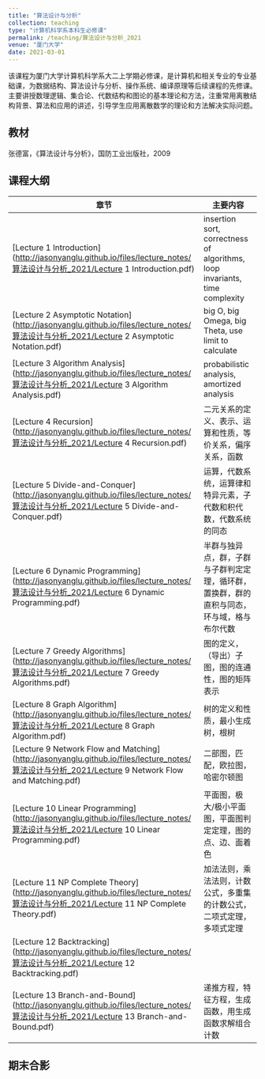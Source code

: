 ```yaml
---
title: "算法设计与分析"
collection: teaching
type: "计算机科学系本科生必修课"
permalink: /teaching/算法设计与分析_2021
venue: "厦门大学"
date: 2021-03-01
---
```


该课程为厦门大学计算机科学系大二上学期必修课，是计算机和相关专业的专业基础课，为数据结构、算法设计与分析、操作系统、编译原理等后续课程的先修课。主要讲授数理逻辑、集合论、代数结构和图论的基本理论和方法，注重常用离散结构背景、算法和应用的讲述，引导学生应用离散数学的理论和方法解决实际问题。  

## 教材

张德富，《算法设计与分析》，国防工业出版社，2009

## 课程大纲

| 章节                                                         | 主要内容                                                     |
| ------------------------------------------------------------ | ------------------------------------------------------------ |
| [Lecture 1 Introduction](http://jasonyanglu.github.io/files/lecture_notes/算法设计与分析_2021/Lecture 1 Introduction.pdf) | insertion sort, correctness of algorithms, loop invariants, time complexity |
| [Lecture 2 Asymptotic Notation](http://jasonyanglu.github.io/files/lecture_notes/算法设计与分析_2021/Lecture 2 Asymptotic Notation.pdf) | big O, big Omega, big Theta, use limit to calculate   |
| [Lecture 3 Algorithm Analysis](http://jasonyanglu.github.io/files/lecture_notes/算法设计与分析_2021/Lecture 3 Algorithm Analysis.pdf) | probabilistic analysis, amortized analysis |
| [Lecture 4 Recursion](http://jasonyanglu.github.io/files/lecture_notes/算法设计与分析_2021/Lecture 4 Recursion.pdf) | 二元关系的定义、表示、运算和性质，等价关系，偏序关系，函数   |
| [Lecture 5 Divide-and-Conquer](http://jasonyanglu.github.io/files/lecture_notes/算法设计与分析_2021/Lecture 5 Divide-and-Conquer.pdf) | 运算，代数系统，运算律和特异元素，子代数和积代数，代数系统的同态 |
| [Lecture 6 Dynamic Programming](http://jasonyanglu.github.io/files/lecture_notes/算法设计与分析_2021/Lecture 6 Dynamic Programming.pdf) | 半群与独异点，群，子群与子群判定定理，循环群，置换群，群的直积与同态，环与域，格与布尔代数 |
| [Lecture 7 Greedy Algorithms](http://jasonyanglu.github.io/files/lecture_notes/算法设计与分析_2021/Lecture 7 Greedy Algorithms.pdf) | 图的定义，（导出）子图，图的连通性，图的矩阵表示             |
| [Lecture 8 Graph Algorithm](http://jasonyanglu.github.io/files/lecture_notes/算法设计与分析_2021/Lecture 8 Graph Algorithm.pdf) | 树的定义和性质，最小生成树，根树                             |
| [Lecture 9 Network Flow and Matching](http://jasonyanglu.github.io/files/lecture_notes/算法设计与分析_2021/Lecture 9 Network Flow and Matching.pdf) | 二部图，匹配，欧拉图，哈密尔顿图                             |
| [Lecture 10 Linear Programming](http://jasonyanglu.github.io/files/lecture_notes/算法设计与分析_2021/Lecture 10 Linear Programming.pdf) | 平面图，极大/极小平面图，平面图判定定理，图的点、边、面着色  |
| [Lecture 11 NP Complete Theory](http://jasonyanglu.github.io/files/lecture_notes/算法设计与分析_2021/Lecture 11 NP Complete Theory.pdf) | 加法法则，乘法法则，计数公式，多重集的计数公式，二项式定理，多项式定理 |
| [Lecture 12 Backtracking](http://jasonyanglu.github.io/files/lecture_notes/算法设计与分析_2021/Lecture 12 Backtracking.pdf) |   |
| [Lecture 13 Branch-and-Bound](http://jasonyanglu.github.io/files/lecture_notes/算法设计与分析_2021/Lecture 13 Branch-and-Bound.pdf) | 递推方程，特征方程，生成函数，用生成函数求解组合计数         |

## 期末合影
